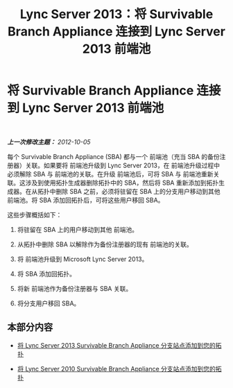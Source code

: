 ﻿---
title: Lync Server 2013：将 Survivable Branch Appliance 连接到 Lync Server 2013 前端池
TOCTitle: 将 Survivable Branch Appliance 连接到 Lync Server 2013 前端池
ms:assetid: 3c7ca33f-5295-4d82-9152-41d8bc6f35cf
ms:mtpsurl: https://technet.microsoft.com/zh-cn/library/JJ688026(v=OCS.15)
ms:contentKeyID: 49888381
ms.date: 05/19/2016
mtps_version: v=OCS.15
ms.translationtype: HT
---

# 将 Survivable Branch Appliance 连接到 Lync Server 2013 前端池

 

_**上一次修改主题：** 2012-10-05_

每个 Survivable Branch Appliance (SBA) 都与一个 前端池（充当 SBA 的备份注册器）关联。如果要将 前端池升级到 Lync Server 2013，在 前端池升级过程中必须解除 SBA 与 前端池的关联。在升级 前端池后，可将 SBA 与 前端池重新关联。这涉及到使用拓扑生成器删除拓扑中的 SBA，然后将 SBA 重新添加到拓扑生成器。在从拓扑中删除 SBA 之前，必须将驻留在 SBA 上的分支用户移动到其他 前端池。将 SBA 添加回拓扑后，可将这些用户移回 SBA。

这些步骤概括如下：

1.  将驻留在 SBA 上的用户移动到其他 前端池。

2.  从拓扑中删除 SBA 以解除作为备份注册器的现有 前端池的关联。

3.  将 前端池升级到 Microsoft Lync Server 2013。

4.  将 SBA 添加回拓扑。

5.  将新 前端池作为备份注册器与 SBA 关联。

6.  将分支用户移回 SBA。

## 本部分内容

  - [将 Lync Server 2013 Survivable Branch Appliance 分支站点添加到您的拓扑](lync-server-2013-add-lync-server-2013-survivable-branch-appliance-branch-site-to-your-topology.md)

  - [将 Lync Server 2010 Survivable Branch Appliance 分支站点添加到您的拓扑](lync-server-2013-add-lync-server-2010-survivable-branch-appliance-branch-site-to-your-topology.md)

